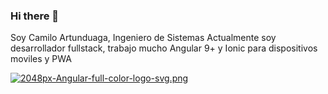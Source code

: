 ### Hi there 👋

Soy Camilo Artunduaga, Ingeniero de Sistemas
Actualmente soy desarrollador fullstack, trabajo mucho Angular 9+ y Ionic para dispositivos moviles y PWA


[![2048px-Angular-full-color-logo-svg.png](https://i.postimg.cc/XqcP9y2y/2048px-Angular-full-color-logo-svg.png)](https://postimg.cc/7JhXkbrx)

